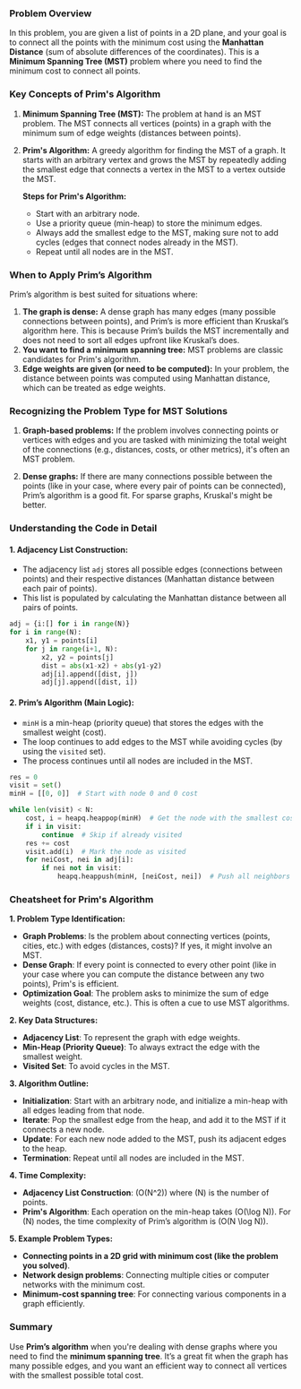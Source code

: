 ### Problem Overview
In this problem, you are given a list of points in a 2D plane, and your goal is to connect all the points with the minimum cost using the **Manhattan Distance** (sum of absolute differences of the coordinates). This is a **Minimum Spanning Tree (MST)** problem where you need to find the minimum cost to connect all points.

### Key Concepts of Prim's Algorithm
1. **Minimum Spanning Tree (MST):** The problem at hand is an MST problem. The MST connects all vertices (points) in a graph with the minimum sum of edge weights (distances between points).
   
2. **Prim's Algorithm:** A greedy algorithm for finding the MST of a graph. It starts with an arbitrary vertex and grows the MST by repeatedly adding the smallest edge that connects a vertex in the MST to a vertex outside the MST.

   **Steps for Prim's Algorithm:**
   - Start with an arbitrary node.
   - Use a priority queue (min-heap) to store the minimum edges.
   - Always add the smallest edge to the MST, making sure not to add cycles (edges that connect nodes already in the MST).
   - Repeat until all nodes are in the MST.

### When to Apply Prim’s Algorithm
Prim’s algorithm is best suited for situations where:
1. **The graph is dense:** A dense graph has many edges (many possible connections between points), and Prim’s is more efficient than Kruskal’s algorithm here. This is because Prim’s builds the MST incrementally and does not need to sort all edges upfront like Kruskal’s does.
2. **You want to find a minimum spanning tree:** MST problems are classic candidates for Prim's algorithm.
3. **Edge weights are given (or need to be computed):** In your problem, the distance between points was computed using Manhattan distance, which can be treated as edge weights.

### Recognizing the Problem Type for MST Solutions
1. **Graph-based problems:** If the problem involves connecting points or vertices with edges and you are tasked with minimizing the total weight of the connections (e.g., distances, costs, or other metrics), it's often an MST problem.
   
2. **Dense graphs:** If there are many connections possible between the points (like in your case, where every pair of points can be connected), Prim’s algorithm is a good fit. For sparse graphs, Kruskal's might be better.

### Understanding the Code in Detail

#### 1. **Adjacency List Construction:**
   - The adjacency list `adj` stores all possible edges (connections between points) and their respective distances (Manhattan distance between each pair of points).
   - This list is populated by calculating the Manhattan distance between all pairs of points.

   ```python
   adj = {i:[] for i in range(N)}
   for i in range(N):
       x1, y1 = points[i]
       for j in range(i+1, N):
           x2, y2 = points[j]
           dist = abs(x1-x2) + abs(y1-y2)
           adj[i].append([dist, j])
           adj[j].append([dist, i])
   ```

#### 2. **Prim’s Algorithm (Main Logic):**
   - `minH` is a min-heap (priority queue) that stores the edges with the smallest weight (cost).
   - The loop continues to add edges to the MST while avoiding cycles (by using the `visited` set).
   - The process continues until all nodes are included in the MST.

   ```python
   res = 0
   visit = set()
   minH = [[0, 0]]  # Start with node 0 and 0 cost

   while len(visit) < N:
       cost, i = heapq.heappop(minH)  # Get the node with the smallest cost
       if i in visit:
           continue  # Skip if already visited
       res += cost
       visit.add(i)  # Mark the node as visited
       for neiCost, nei in adj[i]:
           if nei not in visit:
               heapq.heappush(minH, [neiCost, nei])  # Push all neighbors to the heap
   ```

### Cheatsheet for Prim's Algorithm

**1. Problem Type Identification:**
   - **Graph Problems**: Is the problem about connecting vertices (points, cities, etc.) with edges (distances, costs)? If yes, it might involve an MST.
   - **Dense Graph**: If every point is connected to every other point (like in your case where you can compute the distance between any two points), Prim's is efficient.
   - **Optimization Goal**: The problem asks to minimize the sum of edge weights (cost, distance, etc.). This is often a cue to use MST algorithms.

**2. Key Data Structures:**
   - **Adjacency List**: To represent the graph with edge weights.
   - **Min-Heap (Priority Queue)**: To always extract the edge with the smallest weight.
   - **Visited Set**: To avoid cycles in the MST.

**3. Algorithm Outline:**
   - **Initialization**: Start with an arbitrary node, and initialize a min-heap with all edges leading from that node.
   - **Iterate**: Pop the smallest edge from the heap, and add it to the MST if it connects a new node.
   - **Update**: For each new node added to the MST, push its adjacent edges to the heap.
   - **Termination**: Repeat until all nodes are included in the MST.

**4. Time Complexity:**
   - **Adjacency List Construction**: \(O(N^2)\) where \(N\) is the number of points.
   - **Prim's Algorithm**: Each operation on the min-heap takes \(O(\log N)\). For \(N\) nodes, the time complexity of Prim’s algorithm is \(O(N \log N)\).

**5. Example Problem Types:**
   - **Connecting points in a 2D grid with minimum cost (like the problem you solved)**.
   - **Network design problems**: Connecting multiple cities or computer networks with the minimum cost.
   - **Minimum-cost spanning tree**: For connecting various components in a graph efficiently.

### Summary
Use **Prim’s algorithm** when you're dealing with dense graphs where you need to find the **minimum spanning tree**. It’s a great fit when the graph has many possible edges, and you want an efficient way to connect all vertices with the smallest possible total cost.